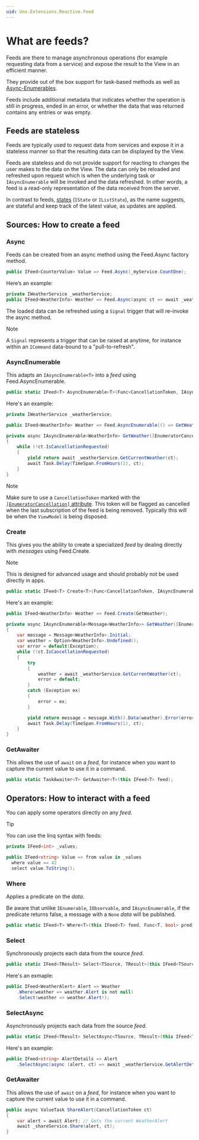 ```yaml
---
uid: Uno.Extensions.Reactive.Feed
---
```

# What are feeds?

Feeds are there to manage asynchronous operations (for example requesting data from a service) and expose the result to the View in an efficient manner.

They provide out of the box support for task-based methods as well as [Async-Enumerables](https://learn.microsoft.com/dotnet/api/system.collections.generic.iasyncenumerable-1).

Feeds include additional metadata that indicates whether the operation is still in progress, ended in an error, or whether the data that was returned contains any entries or was empty.

## Feeds are stateless

Feeds are typically used to request data from services and expose it in a stateless manner so that the resulting data can be displayed by the View.

Feeds are stateless and do not provide support for reacting to changes the user makes to the data on the View. The data can only be reloaded and refreshed upon request which is when the underlying task or `IAsyncEnumerable` will be invoked and the data refreshed. In other words, a feed is a read-only representation of the data received from the server.

In contrast to feeds, [states](xref:Uno.Extensions.Mvux.States) (`IState` or `IListState`), as the name suggests, are stateful and keep track of the latest value, as updates are applied.

## Sources: How to create a feed

### Async

Feeds can be created from an async method using the Feed.Async factory method.

```csharp
public IFeed<CounterValue> Value => Feed.Async(_myService.CountOne);
```

Here’s an example:

```csharp
private IWeatherService _weatherService;
public IFeed<WeatherInfo> Weather => Feed.Async(async ct => await _weatherService.GetCurrentWeather(ct));
```

The loaded data can be refreshed using a `Signal` trigger that will re-invoke the async method.

> [!NOTE]
> A `Signal` represents a trigger that can be raised at anytime, for instance within an `ICommand` data-bound to a "pull-to-refresh".

### AsyncEnumerable

This adapts an `IAsyncEnumerable<T>` into a _feed_ using Feed.AsyncEnumerable.

```csharp
public static IFeed<T> AsyncEnumerable<T>(Func<CancellationToken, IAsyncEnumerable<T>> asyncEnumerableFunc);
```

Here's an example:

```csharp
private IWeatherService _weatherService;

public IFeed<WeatherInfo> Weather => Feed.AsyncEnumerable(() => GetWeather());

private async IAsyncEnumerable<WeatherInfo> GetWeather([EnumeratorCancellation] CancellationToken ct = default)
{
    while (!ct.IsCancellationRequested)
    {
        yield return await _weatherService.GetCurrentWeather(ct);
        await Task.Delay(TimeSpan.FromHours(1), ct);
    }
}
```

> [!NOTE]
> Make sure to use a `CancellationToken` marked with the [`[EnumeratorCancellation]` attribute](https://learn.microsoft.com/dotnet/api/system.runtime.compilerservices.enumeratorcancellationattribute).
> This token will be flagged as cancelled when the last subscription of the feed is being removed.
> Typically this will be when the `ViewModel` is being disposed.

### Create

This gives you the ability to create a specialized _feed_ by dealing directly with _messages_ using Feed.Create.

> [!NOTE]
> This is designed for advanced usage and should probably not be used directly in apps.

```csharp
public static IFeed<T> Create<T>(Func<CancellationToken, IAsyncEnumerable<Message<T>>> messageFunc);
```

Here's an example:

```csharp
public IFeed<WeatherInfo> Weather => Feed.Create(GetWeather);

private async IAsyncEnumerable<Message<WeatherInfo>> GetWeather([EnumeratorCancellation] CancellationToken ct = default)
{
    var message = Message<WeatherInfo>.Initial;
    var weather = Option<WeatherInfo>.Undefined();
    var error = default(Exception);
    while (!ct.IsCancellationRequested)
    {
        try
        {
            weather = await _weatherService.GetCurrentWeather(ct);
            error = default;
        }
        catch (Exception ex)
        {
            error = ex;
        }

        yield return message = message.With().Data(weather).Error(error);
        await Task.Delay(TimeSpan.FromHours(1), ct);
    }
}
```

### GetAwaiter

This allows the use of `await` on a _feed_, for instance when you want to capture the current value to use it in a command.

```csharp
public static TaskAwaiter<T> GetAwaiter<T>(this IFeed<T> feed);
```

## Operators: How to interact with a feed

You can apply some operators directly on any _feed_.

> [!TIP]
> You can use the linq syntax with feeds:
>
> ```csharp
> private IFeed<int> _values;
>
> public IFeed<string> Value => from value in _values
>   where value == 42
>   select value.ToString();
> ```

### Where

Applies a predicate on the _data_.

Be aware that unlike `IEnumerable`, `IObservable`, and `IAsyncEnumerable`, if the predicate returns false, a message with a `None` _data_ will be published.

```csharp
public static IFeed<T> Where<T>(this IFeed<T> feed, Func<T, bool> predicate);
```

### Select

Synchronously projects each data from the source _feed_.

```csharp
public static IFeed<TResult> Select<TSource, TResult>(this IFeed<TSource> feed, Func<TSource, TResult> selector);
```

Here's an exmaple:

```csharp
public IFeed<WeatherAlert> Alert => Weather
    .Where(weather => weather.Alert is not null)
    .Select(weather => weather.Alert!);
```

### SelectAsync

Asynchronously projects each data from the source _feed_.

```csharp
public static IFeed<TResult> SelectAsync<TSource, TResult>(this IFeed<TSource> feed, Func<TSource, CancellationToken, Task<TResult>> selector);
```

Here's an example:

```csharp
public IFeed<string> AlertDetails => Alert
    .SelectAsync(async (alert, ct) => await _weatherService.GetAlertDetails(alert, ct));
```

### GetAwaiter

This allows the use of `await` on a _feed_, for instance when you want to capture the current value to use it in a command.

```csharp
public async ValueTask ShareAlert(CancellationToken ct)
{
    var alert = await Alert; // Gets the current WeatherAlert
    await _shareService.Share(alert, ct);
}
```